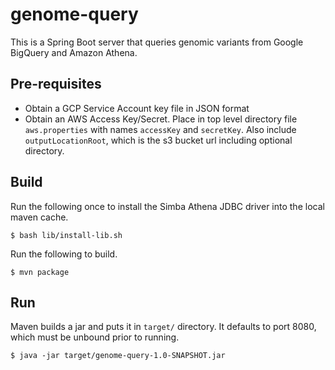 # genome-query

This is a Spring Boot server that queries genomic variants from Google BigQuery and Amazon Athena.

## Pre-requisites

- Obtain a GCP Service Account key file in JSON format
- Obtain an AWS Access Key/Secret. Place in top level directory file `aws.properties` with names `accessKey` and `secretKey`. Also include `outputLocationRoot`, which is the s3 bucket url including optional directory.

## Build

Run the following once to install the Simba Athena JDBC driver into the local maven cache.
```
$ bash lib/install-lib.sh
```

Run the following to build.
```
$ mvn package
```

## Run

Maven builds a jar and puts it in `target/` directory.  It defaults to port 8080, which must be unbound prior to running.
```
$ java -jar target/genome-query-1.0-SNAPSHOT.jar
